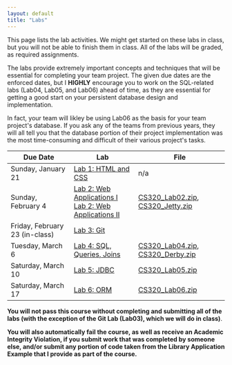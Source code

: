 ```yaml
---
layout: default
title: "Labs"
---
```


This page lists the lab activities.  We might get started on these labs in class, but you will not be able to finish them in class.  All of the labs will be graded, as required assignments.

The labs provide extremely important concepts and techniques that will be essential for completing your team project.  The given due dates are the enforced dates, but I **HIGHLY** encourage you to work on the SQL-related labs (Lab04, Lab05, and Lab06) ahead of time, as they are essential for getting a good start on your persistent database design and implementation.

In fact, your team will likley be using Lab06 as the basis for your team project's database.  If you ask any of the teams from previous years, they will all tell you that the database portion of their project implementation was the most time-consuming and difficult of their various project's tasks.

Due Date | Lab | File
---- | --- | ----
Sunday, January 21   | [Lab 1: HTML and CSS](lab01.html) | n/a
Sunday, February 4   | [Lab 2: Web Applications I](lab02.html)<br> [Lab 2: Web Applications II](lab02a.html) | [CS320\_Lab02.zip](CS320_Lab02.zip), [CS320\_Jetty.zip](CS320_Jetty.zip)
Friday, February 23 (in-class) | [Lab 3: Git](lab03.html) |
Tuesday, March 6     | [Lab 4: SQL, Queries, Joins](lab04.html) |  [CS320\_Lab04.zip](CS320_Lab04.zip), [CS320\_Derby.zip](CS320_Derby.zip)
Saturday, March 10   | [Lab 5: JDBC](lab05.html) | [CS320\_Lab05.zip](CS320_Lab05.zip)
Saturday, March 17   | [Lab 6: ORM](lab06.html) | [CS320\_Lab06.zip](CS320_Lab06.zip)

**You will not pass this course without completing and submitting all of the labs (with the exception of the Git Lab (Lab03), which we will do in class)**.

**You will also automatically fail the course, as well as receive an Academic Integrity Violation, if you submit work that was completed by someone else, and/or submit any portion of code taken from the Library Application Example that I provide as part of the course.**